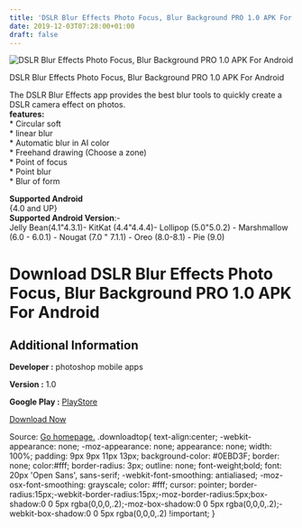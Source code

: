 ```yaml
---
title: 'DSLR Blur Effects Photo Focus, Blur Background PRO 1.0 APK For Android'
date: 2019-12-03T07:28:00+01:00
draft: false
---
```


![DSLR Blur Effects Photo Focus, Blur Background PRO 1.0 APK For Android](https://i2.wp.com/apkhome.net/wp-content/uploads/2019/12/DSLR-Blur-Effects-Photo-Focus-Blur-Background-PRO-1.0.png "DSLR Blur Effects Photo Focus, Blur Background PRO 1.0 APK For Android")

  

DSLR Blur Effects Photo Focus, Blur Background PRO 1.0 APK For Android

The DSLR Blur Effects app provides the best blur tools to quickly create a DSLR camera effect on photos.  
**features:**  
\* Circular soft  
\* linear blur  
\* Automatic blur in AI color  
\* Freehand drawing (Choose a zone)  
\* Point of focus  
\* Point blur  
\* Blur of form

**Supported Android**  
{4.0 and UP}  
**Supported Android Version**:-  
Jelly Bean(4.1"4.3.1)- KitKat (4.4"4.4.4)- Lollipop (5.0"5.0.2) - Marshmallow (6.0 - 6.0.1) - Nougat (7.0 " 7.1.1) - Oreo (8.0-8.1) - Pie (9.0)

Download DSLR Blur Effects Photo Focus, Blur Background PRO 1.0 APK For Android
===============================================================================

Additional Information
----------------------

**Developer :** photoshop mobile apps

**Version :** 1.0

**Google Play :** [PlayStore](https://play.google.com/store/apps/details?id=com.psma.dslrblureffects)

  

[Download Now](https://store4app.co/post/dslr-blur-effects-photo-focus-blur-background-pro-1-0-apk-for-android_1575305544)

  
Source: [Go homepage.](https://store4app.co/post/dslr-blur-effects-photo-focus-blur-background-pro-1-0-apk-for-android_1575305544) .downloadtop{ text-align:center; -webkit-appearance: none; -moz-appearance: none; appearance: none; width: 100%; padding: 9px 9px 11px 13px; background-color: #0EBD3F; border: none; color:#fff; border-radius: 3px; outline: none; font-weight;bold; font: 20px 'Open Sans', sans-serif; -webkit-font-smoothing: antialiased; -moz-osx-font-smoothing: grayscale; color: #fff; cursor: pointer; border-radius:15px;-webkit-border-radius:15px;-moz-border-radius:5px;box-shadow:0 0 5px rgba(0,0,0,.2);-moz-box-shadow:0 0 5px rgba(0,0,0,.2);-webkit-box-shadow:0 0 5px rgba(0,0,0,.2) !important; }